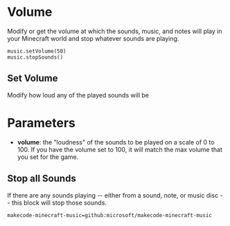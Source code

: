 # Volume

Modify or get the volume at which the sounds, music, and notes will play in your Minecraft world and stop whatever sounds are playing.

```sig
music.setVolume(50)
music.stopSounds()
```

## Set Volume

Modify how loud any of the played sounds will be

# Parameters

* **volume**: the "loudness" of the sounds to be played on a scale of 0 to 100. If you have the volume set to 100, it will match the max volume that you set for the game. 

## Stop all Sounds

If there are any sounds playing -- either from a sound, note, or music disc -- this block will stop those sounds.


```package
makecode-minecraft-music=github:microsoft/makecode-minecraft-music
```